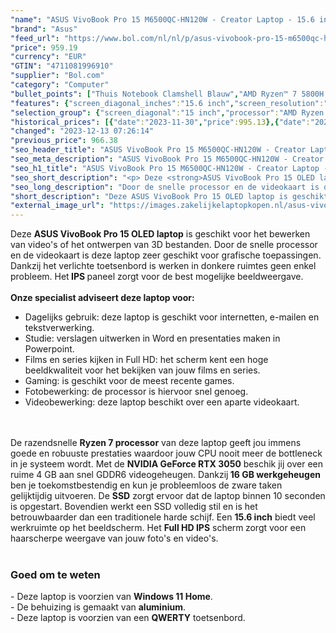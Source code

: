 ```yaml
---
"name": "ASUS VivoBook Pro 15 M6500QC-HN120W - Creator Laptop - 15.6 inch"
"brand": "Asus"
"feed_url": "https://www.bol.com/nl/nl/p/asus-vivobook-pro-15-m6500qc-hn120w-creator-laptop-15-6-inch/9300000133101568"
"price": 959.19
"currency": "EUR"
"GTIN": "4711081996910"
"supplier": "Bol.com"
"category": "Computer"
"bullet_points": ["Thuis Notebook Clamshell Blauw","AMD Ryzen™ 7 5800H 3,2 GHz","39,6 cm (15.6\") Full HD 1920 x 1080 Pixels IPS LED backlight Glans 16:9","16 GB DDR4-SDRAM","512 GB SSD","NVIDIA GeForce RTX 3050 4 GB AMD Radeon Graphics","Wi-Fi 6 (802.11ax) Bluetooth 5.0","Lithium-Ion (Li-Ion) 50 Wh 120 W","Windows 11 Home 64-bit"]
"features": {"screen_diagonal_inches":"15.6 inch","screen_resolution":"1920 x 1080 Pixels","processor_family":"AMD Ryzen™ 7","memory_size":"16 GB","memory_type":"DDR4-SDRAM","total_storage_space":"512 GB","graphics_card":"NVIDIA GeForce RTX 3050","graphics_memory_size":"4 GB","operating_system":"Windows 11 Home","battery_capacity":"50 Wh","width":"359,8 mm","depth":"234,3 mm","weight":"1,75 kg","purpose_laptop":"Creative"}
"selection_group": {"screen_diagonal":"15 inch","processor":"AMD Ryzen 7","changed_price_past_3_days":true,"product_family":"VivoBook"}
"historical_prices": [{"date":"2023-11-30","price":995.13},{"date":"2023-12-09","price":987.94},{"date":"2023-12-10","price":980.75},{"date":"2023-12-11","price":973.57},{"date":"2023-12-12","price":966.38},{"date":"2023-12-13","price":959.19}]
"changed": "2023-12-13 07:26:14"
"previous_price": 966.38
"seo_header_title": "ASUS VivoBook Pro 15 M6500QC-HN120W - Creator Laptop - 15.6 inch"
"seo_meta_description": "ASUS VivoBook Pro 15 M6500QC-HN120W - Creator Laptop - 15.6 inch"
"seo_h1_title": "ASUS VivoBook Pro 15 M6500QC-HN120W - Creator Laptop - 15.6 inch"
"seo_short_description": "<p> Deze <strong>ASUS VivoBook Pro 15 OLED laptop</strong> is geschikt voor het bewerken van video's of het ontwerpen van 3D bestanden."
"seo_long_description": "Door de snelle processor en de videokaart is deze laptop zeer geschikt voor grafische toepassingen. Dankzij het verlichte toetsenbord is werken in donkere ruimtes geen enkel probleem. Het<strong> IPS </strong>paneel zorgt voor de best mogelijke beeldweergave. <br /><br /><strong>Onze specialist adviseert deze laptop voor:</strong> </p> <ul> <li>Dagelijks gebruik: deze laptop is geschikt voor internetten, e-mailen en tekstverwerking. </li> <li>Studie: verslagen uitwerken in Word en presentaties maken in Powerpoint. </li> <li>Films en series kijken in Full HD: het scherm kent een hoge beeldkwaliteit voor het bekijken van jouw films en series. </li> <li>Gaming: is geschikt voor de meest recente games. </li> <li>Fotobewerking: de processor is hiervoor snel genoeg. </li> <li>Videobewerking: deze laptop beschikt over een aparte videokaart. </li> </ul> <p> <br /><br />De razendsnelle <strong>Ryzen 7 processor</strong> van deze laptop geeft jou immens goede en robuuste prestaties waardoor jouw CPU nooit meer de bottleneck in je systeem wordt. Met de <strong>NVIDIA GeForce RTX 3050</strong> beschik jij over een ruime 4 GB aan snel GDDR6 videogeheugen. Dankzij<strong> 16 GB werkgeheugen </strong>ben je toekomstbestendig en kun je probleemloos de zware taken gelijktijdig uitvoeren. De <strong>SSD</strong> zorgt ervoor dat de laptop binnen 10 seconden is opgestart. Bovendien werkt een SSD volledig stil en is het betrouwbaarder dan een traditionele harde schijf. Een <strong>15. 6 inch</strong> biedt veel werkruimte op het beeldscherm. Het <strong>Full HD IPS</strong> scherm<strong> </strong>zorgt voor een haarscherpe weergave van jouw foto's en video's. <br /><br /> </p> <h3>Goed om te weten</h3> <p> - Deze laptop is voorzien van <strong>Windows 11 Home</strong>. <br />- De behuizing is gemaakt van <strong>aluminium</strong>. <br />- Deze laptop is voorzien van een <strong>QWERTY</strong> toetsenbord. </p>"
"short_description": "Deze ASUS VivoBook Pro 15 OLED laptop is geschikt voor het bewerken van video's of het ontwerpen van 3D bestanden. Door de snelle processor en de videokaart is deze laptop zeer geschikt voor grafische toepassingen. Dankzij het verlichte toetsenbord is werken in donkere ruimtes geen enkel probleem. Het IPS paneel zorgt voor de best mogelijke beeldweergave. Onze specialist adviseert deze laptop voor: Dagelijks gebruik: deze laptop is geschikt voor internetten, e-mailen en tekstverwerking. Studie: verslagen uitwerken in Word en presentaties maken in Powerpoint. Films en series kijken in Full HD: het scherm kent een hoge beeldkwaliteit voor het bekijken van jouw films en series. Gaming: is geschikt voor de meest recente games. Fotobewerking: de processor is hiervoor snel genoeg. Videobewerking: deze laptop beschikt over een aparte videokaart. De razendsnelle Ryzen 7 processor van deze laptop geeft jou immens goede en robuuste prestaties waardoor jouw CPU nooit meer de bottleneck in je systeem wordt. Met de NVIDIA GeForce RTX 3050 beschik jij over een ruime 4 GB aan snel GDDR6 videogeheugen. Dankzij 16 GB werkgeheugen ben je toekomstbestendig en kun je probleemloos de zware taken gelijktijdig uitvoeren. De SSD zorgt ervoor dat de laptop binnen 10 seconden is opgestart. Bovendien werkt een SSD volledig stil en is het betrouwbaarder dan een traditionele harde schijf. Een 15.6 inch biedt veel werkruimte op het beeldscherm. Het Full HD IPS scherm zorgt voor een haarscherpe weergave van jouw foto's en video's. Goed om te weten - Deze laptop is voorzien van Windows 11 Home. - De behuizing is gemaakt van aluminium. - Deze laptop is voorzien van een QWERTY toetsenbord."
"external_image_url": "https://images.zakelijkelaptopkopen.nl/asus-vivobook-pro-15-m6500qc-hn120w-creator-laptop-15-6-inch.webp"
---
```


<p> Deze <strong>ASUS VivoBook Pro 15 OLED laptop</strong> is geschikt voor het bewerken van video's of het ontwerpen van 3D bestanden. Door de snelle processor en de videokaart is deze laptop zeer geschikt voor grafische toepassingen. Dankzij het verlichte toetsenbord is werken in donkere ruimtes geen enkel probleem. Het<strong> IPS </strong>paneel zorgt voor de best mogelijke beeldweergave.<br /><br /><strong>Onze specialist adviseert deze laptop voor:</strong> </p> <ul> <li>Dagelijks gebruik: deze laptop is geschikt voor internetten, e-mailen en tekstverwerking.</li> <li>Studie: verslagen uitwerken in Word en presentaties maken in Powerpoint.</li> <li>Films en series kijken in Full HD: het scherm kent een hoge beeldkwaliteit voor het bekijken van jouw films en series.</li> <li>Gaming: is geschikt voor de meest recente games.</li> <li>Fotobewerking: de processor is hiervoor snel genoeg.</li> <li>Videobewerking: deze laptop beschikt over een aparte videokaart.</li> </ul> <p> <br /><br />De razendsnelle <strong>Ryzen 7 processor</strong> van deze laptop geeft jou immens goede en robuuste prestaties waardoor jouw CPU nooit meer de bottleneck in je systeem wordt. Met de <strong>NVIDIA GeForce RTX 3050</strong> beschik jij over een ruime 4 GB aan snel GDDR6 videogeheugen. Dankzij<strong> 16 GB werkgeheugen </strong>ben je toekomstbestendig en kun je probleemloos de zware taken gelijktijdig uitvoeren. De <strong>SSD</strong> zorgt ervoor dat de laptop binnen 10 seconden is opgestart. Bovendien werkt een SSD volledig stil en is het betrouwbaarder dan een traditionele harde schijf. Een <strong>15.6 inch</strong> biedt veel werkruimte op het beeldscherm. Het <strong>Full HD IPS</strong> scherm<strong> </strong>zorgt voor een haarscherpe weergave van jouw foto's en video's.<br /><br /> </p> <h3>Goed om te weten</h3> <p> - Deze laptop is voorzien van <strong>Windows 11 Home</strong>.<br />- De behuizing is gemaakt van <strong>aluminium</strong>.<br />- Deze laptop is voorzien van een <strong>QWERTY</strong> toetsenbord. </p>